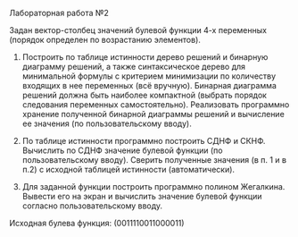 Лабораторная работа №2

Задан вектор-столбец значений булевой функции 4-х переменных (порядок определен по
возрастанию элементов).

1) Построить по таблице истинности дерево решений и бинарную диаграмму решений, а
также синтаксическое дерево для минимальной формулы с критерием минимизации по
количеству входящих в нее переменных (всё вручную). Бинарная диаграмма решений
должна быть наиболее компактной (выбрать порядок следования переменных
самостоятельно). Реализовать программно хранение полученной бинарной диаграммы
решений и вычисление ее значения (по пользовательскому вводу).

2) По таблице истинности программно построить СДНФ и СКНФ. Вычислить по СДНФ
значение булевой функции (по пользовательскому вводу). Сверить полученные значения
(в п. 1 и в п.2) с исходной таблицей истинности (автоматически).

3) Для заданной функции построить программно полином Жегалкина. Вывести его на
экран и вычислить значение булевой функции согласно пользовательскому вводу.

Исходная булева функция: (0011110011000011)
